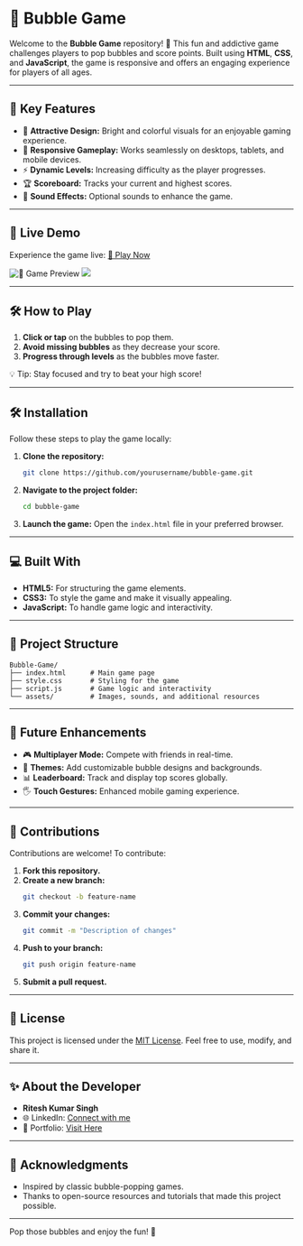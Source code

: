 # 🎈 Bubble Game

Welcome to the **Bubble Game** repository! 🌟 This fun and addictive game challenges players to pop bubbles and score points. Built using **HTML**, **CSS**, and **JavaScript**, the game is responsive and offers an engaging experience for players of all ages.

---

## 🌟 Key Features

- 🎨 **Attractive Design:** Bright and colorful visuals for an enjoyable gaming experience.
- 📱 **Responsive Gameplay:** Works seamlessly on desktops, tablets, and mobile devices.
- ⚡ **Dynamic Levels:** Increasing difficulty as the player progresses.
- 🏆 **Scoreboard:** Tracks your current and highest scores.
- 🎵 **Sound Effects:** Optional sounds to enhance the game.

---

## 🎥 Live Demo

Experience the game live: [🔗 Play Now](https://riteshsinghcs.github.io/Bubble-Game/)

![🎈 Game Preview](https://i.postimg.cc/hvvzThQ2/Screenshot-2025-01-18-180349.png)
![](https://i.postimg.cc/HntmYtkK/Screenshot-2025-01-18-180423.png)

---

## 🛠️ How to Play

1. **Click or tap** on the bubbles to pop them.
2. **Avoid missing bubbles** as they decrease your score.
3. **Progress through levels** as the bubbles move faster.

💡 Tip: Stay focused and try to beat your high score!

---

## 🛠️ Installation

Follow these steps to play the game locally:

1. **Clone the repository:**
   ```bash
   git clone https://github.com/yourusername/bubble-game.git
   ```

2. **Navigate to the project folder:**
   ```bash
   cd bubble-game
   ```

3. **Launch the game:**
   Open the `index.html` file in your preferred browser.

---

## 💻 Built With

- **HTML5:** For structuring the game elements.
- **CSS3:** To style the game and make it visually appealing.
- **JavaScript:** To handle game logic and interactivity.

---

## 📁 Project Structure

```
Bubble-Game/
├── index.html      # Main game page
├── style.css       # Styling for the game
├── script.js       # Game logic and interactivity
└── assets/         # Images, sounds, and additional resources
```

---

## 🚀 Future Enhancements

- 🎮 **Multiplayer Mode:** Compete with friends in real-time.
- 🎨 **Themes:** Add customizable bubble designs and backgrounds.
- 📊 **Leaderboard:** Track and display top scores globally.
- 🖐️ **Touch Gestures:** Enhanced mobile gaming experience.

---

## 🤝 Contributions

Contributions are welcome! To contribute:

1. **Fork this repository.**
2. **Create a new branch:**
   ```bash
   git checkout -b feature-name
   ```
3. **Commit your changes:**
   ```bash
   git commit -m "Description of changes"
   ```
4. **Push to your branch:**
   ```bash
   git push origin feature-name
   ```
5. **Submit a pull request.**

---

## 📜 License

This project is licensed under the [MIT License](LICENSE). Feel free to use, modify, and share it.

---

## ✨ About the Developer

- **Ritesh Kumar Singh**
- 🌐 LinkedIn: [Connect with me](#)
- 🌟 Portfolio: [Visit Here](#)

---

## 🙌 Acknowledgments

- Inspired by classic bubble-popping games.
- Thanks to open-source resources and tutorials that made this project possible.

---

Pop those bubbles and enjoy the fun! 🎈

